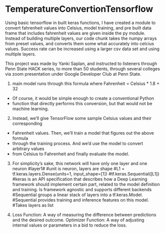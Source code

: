 # TemperatureConvertionTensorflow
Using basic tensorflow in built keras functions, I have created a module to convert fahrenheit values into Celsius, model training, and pre built data frame
that includes fahrenheit values are given inside the py module. Instead of building multiple layers, our code chunk takes the numpy arrays from preset values, and converts them
some what accurately into celcius values. Success rate can be increased using a larger csv data set and using multiple layers. 

This project was made by Yanki Saplan, and instructed to listeners through Penn State HACK series, to more than 50 students, through several colleges via zoom presentation
under Google Developer Club at Penn State. 

1) main model runs through this formula where Fahrenheit = Celsius * 1.8 + 32
 - Of course, it would be simple enough to create a conventional Python
 - function that directly performs this conversion, but that would not be machine learning.

2) Instead, we’ll give TensorFlow some sample Celsius values and their corresponding
 - Fahrenheit values. Then, we’ll train a model that figures out the above formula
 - through the training process. And we’d use the model to convert arbitrary values
 - from Celsius to Fahrenheit and finally evaluate the model.
 
 3) For simplicity’s sake, this network will have only one layer and one neuron #layer1#
    #unit is neuron, layers are shape
    #L1 = tf.keras.layers.Dense(units=1, input_shape=[1])
    #tf.keras.Sequential([L1])
    #keras is an API specification that describes how a Deep Learning framework should implement
    certain part, related to the model definition and training.
    Is framework agnostic and supports different backends
    #Sequential groups a linear stack of layers into a tf.keras.Model.
    #Sequential provides training and inference features on this model.
    #Takes layers as list
 
 4) Loss Function: A way of measuring the difference between predictions and the desired outcome.
    Optimizer Function: A way of adjusting internal values or parameters in a bid to reduce the loss.
